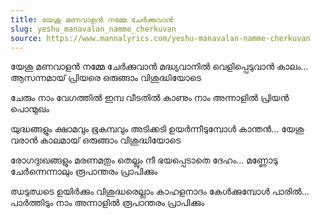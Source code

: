 ```yaml
---
title: യേശു മണവാളൻ നമ്മേ ചേർക്കുവാൻ
slug: yeshu_manavalan_namme_cherkuvan
source: https://www.mannalyrics.com/yeshu-manavalan-namme-cherkuvan
---
```


യേശു മണവാളൻ നമ്മേ ചേർക്കുവാൻ
മദ്ധ്യവാനിൽ വെളിപ്പെടുവാൻ
കാലം… ആസന്നമായ് പ്രിയരെ
ഒരുങ്ങാം വിശുദ്ധിയോടെ

ചേരും നാം വേഗത്തിൽ ഇമ്പ വീടതിൽ
കാണും നാം അന്നാളിൽ പ്രിയൻ പൊന്മുഖം

യുദ്ധങ്ങളും ക്ഷാമവും ഭൂകമ്പവും
അടിക്കടി ഉയർന്നീടുമ്പോൾ
കാന്തൻ… യേശു വരാൻ കാലമായ്
ഒരുങ്ങാം വിശുദ്ധിയോടെ

രോഗദുഃഖങ്ങളും മരണമതും
തെല്ലും നീ ഭയപ്പെടാതെ
ദേഹം… മണ്ണോടു ചേർന്നെന്നാലും
രൂപാന്തരം പ്രാപിക്കും

ഝടുഝടെ ഉയിർക്കും വിശുദ്ധരെല്ലാം
കാഹളനാദം കേൾക്കുമ്പോൾ
പാരിൽ… പാർത്തിടും നാം അന്നാളിൽ
രൂപാന്തരം പ്രാപിക്കും